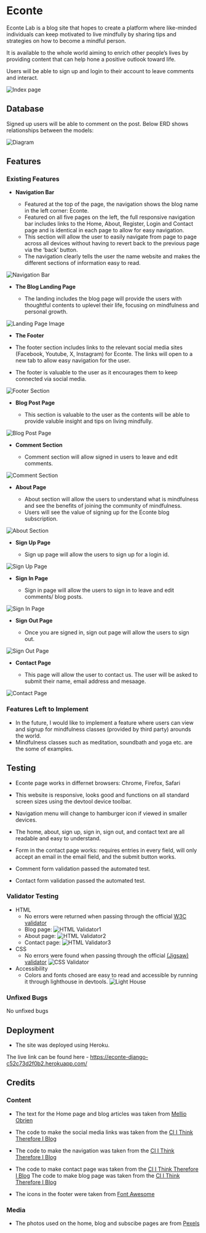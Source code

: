 # Econte

Econte Lab is a blog site that hopes to create a platform where like-minded individuals can keep motivated to live mindfully by sharing tips and strategies on how to become a mindful person.

It is available to the whole world aiming to enrich other people’s lives by providing content that can help hone a positive outlook toward life.

Users will be able to sign up and login to their account to leave comments and interact.

![Index page](static/images/econte_index.png)

## Database

Signed up users will be able to comment on the post.
Below ERD shows relationships between the models:

 ![Diagram](static/images/econte_erd.png)


## Features 

### Existing Features

- __Navigation Bar__

  - Featured at the top of the page, the navigation shows the blog name in the left corner: Econte.
  - Featured on all five pages on the left, the full responsive navigation bar includes links to the Home, About, Register, Login and Contact page and is identical in each page to allow for easy navigation.
  - This section will allow the user to easily navigate from page to page across all devices without having to revert back to the previous page via the ‘back’ button.
  - The navigation clearly tells the user the name website and makes the different sections of information easy to read.

 ![Navigation Bar](static/images/econte_nav.png)


- __The Blog Landing Page__

  - The landing includes the blog page will provide the users with thoughtful contents to uplevel their life, focusing on mindfulness and personal growth.

 ![Landing Page Image](static/images/econte_blog.png)


 - __The Footer__ 

  - The footer section includes links to the relevant social media sites (Facebook, Youtube, X, Instagram) for Econte. The links will open to a new tab to allow easy navigation for the user. 
  - The footer is valuable to the user as it encourages them to keep connected via social media.

![Footer Section](static/images/econte_footer.png)


- __Blog Post Page__

  - This section is valuable to the user as the contents will be able to provide valuble insight and tips on living mindfully.

![Blog Post Page](static/images/econte_blogpost.png)


- __Comment Section__

  - Comment section will allow signed in users to leave and edit comments.

![Comment Section](static/images/econte_comments.png)


- __About Page__

  - About section will allow the users to understand what is mindfulness and see the benefits of joining the community of mindfulness. 
  - Users will see the value of signing up for the Econte blog subscription.

![About Section](static/images/econte_about.png)


- __Sign Up Page__

  - Sign up page will allow the users to sign up for a login id.

![Sign Up Page](static/images/econte_signup.png)

- __Sign In Page__

  - Sign in page will allow the users to sign in to leave and edit comments/ blog posts.

![Sign In Page](static/images/econte_signin.png)


- __Sign Out Page__

  - Once you are signed in, sign out page will allow the users to sign out.

![Sign Out Page](static/images/econte_signout.png)


- __Contact Page__

  - This page will allow the user to contact us. The user will be asked to submit their name, email address and mesaage.

![Contact Page](static/images/econte_contact.png)

### Features Left to Implement

- In the future, I would like to implement a feature where users can view and signup for mindfulness classes (provided by third party) arounds the world.
- Mindfulness classes such as meditation, soundbath and yoga etc. are the some of examples.

## Testing

 - Econte page works in differnet browsers: Chrome, Firefox, Safari 

 - This website is responsive, looks good and functions on all standard screen sizes using the devtool device toolbar.

 - Navigation menu will change to hamburger icon if viewed in smaller devices.

 - The home, about, sign up, sign in, sign out, and contact text are all readable and easy to understand.

 - Form in the contact page works: requires entries in every field, will only accept an email in the email field,  and the submit button works.

 - Comment form validation passed the automated test.

 - Contact form validation passed the automated test.

### Validator Testing 

- HTML
  - No errors were returned when passing through the official [W3C validator](https://validator.w3.org/)
   - Blog page:
![HTML Validator1](static/images/econte_html_blog_validator.png)
   - About page:
![HTML Validator2](static/images/econte_html_about_validator.png)
   - Contact page:
![HTML Validator3](static/images/econte_html_contact_validator.png)
- CSS
  - No errors were found when passing through the official [(Jigsaw) validator](https://jigsaw.w3.org/css-validator/)
![CSS Validator](static/images/econte_css_validator.png)
- Accessibility
  - Colors and fonts chosed are easy to read and accessible by running it through lighthouse in devtools.
![Light House](static/images/econte_lighthouse.png)


 ### Unfixed Bugs

No unfixed bugs

## Deployment

- The site was deployed using Heroku.

The live link can be found here - https://econte-django-c52c73d2f0b2.herokuapp.com/


## Credits

### Content 

- The text for the Home page and blog articles was taken from [Mellio Obrien](https://melliobrien.com/)

- The code to make the social media links was taken from the [CI I Think Therefore I Blog](https://learn.codeinstitute.net/courses/course-v1:CodeInstitute+FSD101_WTS+2023_Q3/courseware/56a2da0940b4411d8a38c2b093a22c60/4565659a34d648b8b8edd063c3182180/)
- The code to make the navigation was taken from the [CI I Think Therefore I Blog](https://learn.codeinstitute.net/courses/course-v1:CodeInstitute+FSD101_WTS+2023_Q3/courseware/56a2da0940b4411d8a38c2b093a22c60/4565659a34d648b8b8edd063c3182180/)
- The code to make contact page was taken from the [CI I Think Therefore I Blog](https://learn.codeinstitute.net/courses/course-v1:CodeInstitute+FSD101_WTS+2023_Q3/courseware/56a2da0940b4411d8a38c2b093a22c60/4565659a34d648b8b8edd063c3182180/)
 The code to make blog page was taken from the [CI I Think Therefore I Blog](https://learn.codeinstitute.net/courses/course-v1:CodeInstitute+FSD101_WTS+2023_Q3/courseware/56a2da0940b4411d8a38c2b093a22c60/4565659a34d648b8b8edd063c3182180/)
- The icons in the footer were taken from [Font Awesome](https://fontawesome.com/)



### Media

- The photos used on the home, blog and subscibe pages are from [Pexels](https://www.pexels.com/)
